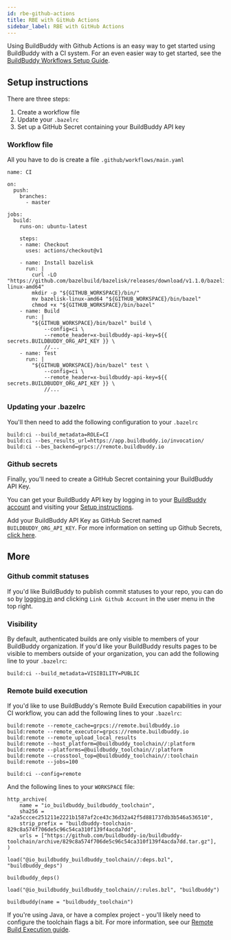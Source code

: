 ```yaml
---
id: rbe-github-actions
title: RBE with GitHub Actions
sidebar_label: RBE with GitHub Actions
---
```


Using BuildBuddy with Github Actions is an easy way to get started using BuildBuddy with a CI system. For an even easier way to get started, see the [BuildBuddy Workflows Setup Guide](workflows-setup.md).

## Setup instructions

There are three steps:

1. Create a workflow file
1. Update your `.bazelrc`
1. Set up a GitHub Secret containing your BuildBuddy API key

### Workflow file

All you have to do is create a file `.github/workflows/main.yaml`

```
name: CI

on:
  push:
    branches:
      - master

jobs:
  build:
    runs-on: ubuntu-latest

    steps:
    - name: Checkout
      uses: actions/checkout@v1

    - name: Install bazelisk
      run: |
        curl -LO "https://github.com/bazelbuild/bazelisk/releases/download/v1.1.0/bazelisk-linux-amd64"
        mkdir -p "${GITHUB_WORKSPACE}/bin/"
        mv bazelisk-linux-amd64 "${GITHUB_WORKSPACE}/bin/bazel"
        chmod +x "${GITHUB_WORKSPACE}/bin/bazel"
    - name: Build
      run: |
        "${GITHUB_WORKSPACE}/bin/bazel" build \
            --config=ci \
            --remote_header=x-buildbuddy-api-key=${{ secrets.BUILDBUDDY_ORG_API_KEY }} \
            //...
    - name: Test
      run: |
        "${GITHUB_WORKSPACE}/bin/bazel" test \
            --config=ci \
            --remote_header=x-buildbuddy-api-key=${{ secrets.BUILDBUDDY_ORG_API_KEY }} \
            //...

```

### Updating your .bazelrc

You'll then need to add the following configuration to your `.bazelrc`

```
build:ci --build_metadata=ROLE=CI
build:ci --bes_results_url=https://app.buildbuddy.io/invocation/
build:ci --bes_backend=grpcs://remote.buildbuddy.io
```

### Github secrets

Finally, you'll need to create a GitHub Secret containing your BuildBuddy API Key.

You can get your BuildBuddy API key by logging in to your [BuildBuddy account](https://app.buildbuddy.io) and visiting your [Setup instructions](https://app.buildbuddy.io/docs/setup/).

Add your BuildBuddy API Key as GitHub Secret named `BUILDBUDDY_ORG_API_KEY`. For more information on setting up Github Secrets, [click here](https://docs.github.com/en/actions/configuring-and-managing-workflows/creating-and-storing-encrypted-secrets).

## More

### Github commit statuses

If you'd like BuildBuddy to publish commit statuses to your repo, you can do so by [logging in](https://app.buildbuddy.io) and clicking `Link Github Account` in the user menu in the top right.

### Visibility

By default, authenticated builds are only visible to members of your BuildBuddy organization. If you'd like your BuildBuddy results pages to be visible to members outside of your organization, you can add the following line to your `.bazelrc`:

```
build:ci --build_metadata=VISIBILITY=PUBLIC
```

### Remote build execution

If you'd like to use BuildBuddy's Remote Build Execution capabilities in your CI workflow, you can add the following lines to your `.bazelrc`:

```
build:remote --remote_cache=grpcs://remote.buildbuddy.io
build:remote --remote_executor=grpcs://remote.buildbuddy.io
build:remote --remote_upload_local_results
build:remote --host_platform=@buildbuddy_toolchain//:platform
build:remote --platforms=@buildbuddy_toolchain//:platform
build:remote --crosstool_top=@buildbuddy_toolchain//:toolchain
build:remote --jobs=100

build:ci --config=remote
```

And the following lines to your `WORKSPACE` file:

```
http_archive(
    name = "io_buildbuddy_buildbuddy_toolchain",
    sha256 = "a2a5cccec251211e2221b1587af2ce43c36d32a42f5d881737db3b546a536510",
    strip_prefix = "buildbuddy-toolchain-829c8a574f706de5c96c54ca310f139f4acda7dd",
    urls = ["https://github.com/buildbuddy-io/buildbuddy-toolchain/archive/829c8a574f706de5c96c54ca310f139f4acda7dd.tar.gz"],
)

load("@io_buildbuddy_buildbuddy_toolchain//:deps.bzl", "buildbuddy_deps")

buildbuddy_deps()

load("@io_buildbuddy_buildbuddy_toolchain//:rules.bzl", "buildbuddy")

buildbuddy(name = "buildbuddy_toolchain")
```

If you're using Java, or have a complex project - you'll likely need to configure the toolchain flags a bit. For more information, see our [Remote Build Execution guide](rbe-setup.md).
